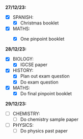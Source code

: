 **27/12/23:**

- [x] SPANISH:
	- [x] Christmas booklet
- [x] MATHS:
	- [x] One pinpoint booklet


**28/12/23:**
- [x] BIOLOGY:
	- [x] IGCSE paper
- [x] HISTORY:
	- [x] Plan out exam question
	- [x] Do exam question
- [x] MATHS:
	- [x] Do final pinpoint booklet

**29/12/23:**

- [ ] CHEMISTRY:
	- [ ] Do chemistry sample paper
- [ ] PHYSICS:
	- [ ] Do physics past paper